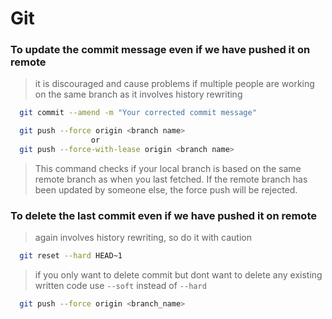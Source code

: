 # Git

### To update the commit message even if we have pushed it on remote
> it is discouraged and cause problems if multiple people are working on the same branch as it involves history rewriting

```bash
  git commit --amend -m "Your corrected commit message"
```
```bash
  git push --force origin <branch name>
                  or
  git push --force-with-lease origin <branch name>
```
> This command checks if your local branch is based on the same remote branch as when you last fetched. If the remote branch has been updated by someone else, the force push will be rejected.

### To delete the last commit even if we have pushed it on remote
> again involves history rewriting, so do it with caution

```bash
  git reset --hard HEAD~1
```
> if you only want to delete commit but dont want to delete any existing written code use `--soft` instead of `--hard`
```bash
  git push --force origin <branch_name>
```

